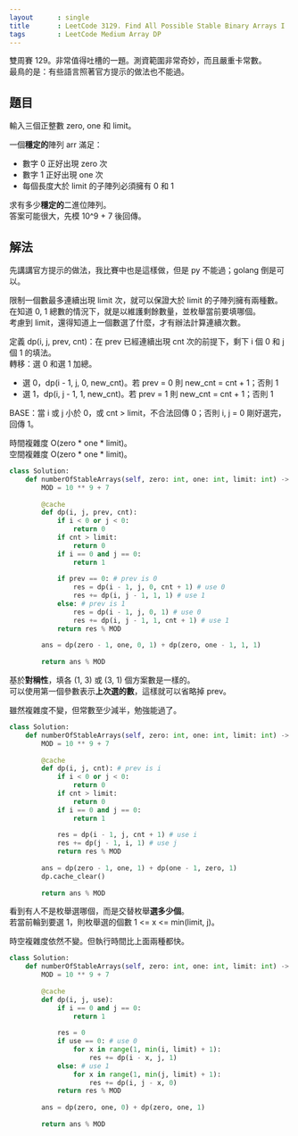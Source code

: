 ```yaml
---
layout      : single
title       : LeetCode 3129. Find All Possible Stable Binary Arrays I
tags        : LeetCode Medium Array DP
---
```

雙周賽 129。非常值得吐槽的一題。測資範圍非常奇妙，而且嚴重卡常數。  
最鳥的是：有些語言照著官方提示的做法也不能過。  

## 題目

輸入三個正整數 zero, one 和 limit。  

一個**穩定的**陣列 arr 滿足：  

- 數字 0 正好出現 zero 次  
- 數字 1 正好出現 one 次  
- 每個長度大於 limit 的子陣列必須擁有 0 和 1  

求有多少**穩定的**二進位陣列。  
答案可能很大，先模 10^9 + 7 後回傳。  

## 解法

先講講官方提示的做法，我比賽中也是這樣做，但是 py 不能過；golang 倒是可以。  

限制一個數最多連續出現 limit 次，就可以保證大於 limit 的子陣列擁有兩種數。  
在知道 0, 1 總數的情況下，就是以維護剩餘數量，並枚舉當前要填哪個。  
考慮到 limit，還得知道上一個數選了什麼，才有辦法計算連續次數。  

定義 dp(i, j, prev, cnt)：在 prev 已經連續出現 cnt 次的前提下，剩下 i 個 0 和 j 個 1 的填法。  
轉移：選 0 和選 1 加總。  

- 選 0，dp(i - 1, j, 0, new_cnt)。若 prev = 0 則 new_cnt = cnt + 1；否則 1  
- 選 1，dp(i, j - 1, 1, new_cnt)。若 prev = 1 則 new_cnt = cnt + 1；否則 1  

BASE：當 i 或 j 小於 0，或 cnt > limit，不合法回傳 0；否則 i, j = 0 剛好選完，回傳 1。  

時間複雜度 O(zero \* one \* limit)。  
空間複雜度 O(zero \* one \* limit)。  

```python
class Solution:
    def numberOfStableArrays(self, zero: int, one: int, limit: int) -> int:
        MOD = 10 ** 9 + 7
        
        @cache
        def dp(i, j, prev, cnt):
            if i < 0 or j < 0:
                return 0
            if cnt > limit:
                return 0
            if i == 0 and j == 0:
                return 1
            
            if prev == 0: # prev is 0
                res = dp(i - 1, j, 0, cnt + 1) # use 0
                res += dp(i, j - 1, 1, 1) # use 1
            else: # prev is 1
                res = dp(i - 1, j, 0, 1) # use 0
                res += dp(i, j - 1, 1, cnt + 1) # use 1
            return res % MOD
        
        ans = dp(zero - 1, one, 0, 1) + dp(zero, one - 1, 1, 1)
        
        return ans % MOD
```

基於**對稱性**，填各 (1, 3) 或 (3, 1) 個方案數是一樣的。  
可以使用第一個參數表示**上次選的數**，這樣就可以省略掉 prev。  

雖然複雜度不變，但常數至少減半，勉強能過了。  

```python
class Solution:
    def numberOfStableArrays(self, zero: int, one: int, limit: int) -> int:
        MOD = 10 ** 9 + 7
        
        @cache
        def dp(i, j, cnt): # prev is i
            if i < 0 or j < 0:
                return 0
            if cnt > limit:
                return 0
            if i == 0 and j == 0:
                return 1
            
            res = dp(i - 1, j, cnt + 1) # use i
            res += dp(j - 1, i, 1) # use j
            return res % MOD
        
        ans = dp(zero - 1, one, 1) + dp(one - 1, zero, 1)
        dp.cache_clear()
        
        return ans % MOD
```

看到有人不是枚舉選哪個，而是交替枚舉**選多少個**。  
若當前輪到要選 1，則枚舉選的個數 1 <= x <= min(limit, j)。  

時空複雜度依然不變。但執行時間比上面兩種都快。  

```python
class Solution:
    def numberOfStableArrays(self, zero: int, one: int, limit: int) -> int:
        MOD = 10 ** 9 + 7
        
        @cache
        def dp(i, j, use):
            if i == 0 and j == 0:
                return 1
            
            res = 0
            if use == 0: # use 0
                for x in range(1, min(i, limit) + 1):
                    res += dp(i - x, j, 1)
            else: # use 1
                for x in range(1, min(j, limit) + 1):
                    res += dp(i, j - x, 0)
            return res % MOD
        
        ans = dp(zero, one, 0) + dp(zero, one, 1)
        
        return ans % MOD
```
